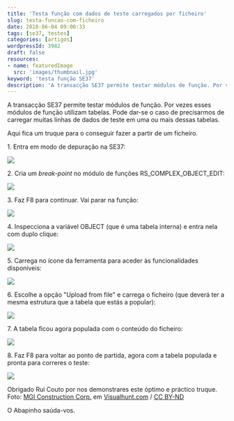 ```yaml
---
title: 'Testa função com dados de teste carregados por ficheiro'
slug: testa-funcao-com-ficheiro
date: 2018-06-04 09:00:33
tags: [se37, testes]
categories: [artigos]
wordpressId: 3982
draft: false
resources:
- name: featuredImage
  src: 'images/thumbnail.jpg'
keyword: 'testa função SE37'
description: 'A transacção SE37 permite testar módulos de função. Por vezes esses módulos de função utilizam tabelas. Pode dar-se o caso de precisarmos de carregar muitas linhas de dados de teste em uma ou mais dessas tabelas. Aqui fica um truque para o conseguir fazer a partir de um ficheiro.'
---
```

A transacção SE37 permite testar módulos de função. Por vezes esses módulos de função utilizam tabelas. Pode dar-se o caso de precisarmos de carregar muitas linhas de dados de teste em uma ou mais dessas tabelas.

Aqui fica um truque para o conseguir fazer a partir de um ficheiro.

<!--more-->

1\. Entra em modo de depuração na SE37:

[![][1]][1]

2\. Cria um _break-point_ no módulo de funções RS_COMPLEX_OBJECT_EDIT:

[![][2]][2]

3\. Faz F8 para continuar. Vai parar na função:

[![][3]][3]

4\. Inspecciona a variável OBJECT (que é uma tabela interna) e entra nela com duplo clique:

[![][4]][4]

5\. Carrega no ícone da ferramenta para aceder às funcionalidades disponíveis:

[![][5]][5]

6\. Escolhe a opção "Upload from file" e carrega o ficheiro (que deverá ter a mesma estrutura que a tabela que estás a popular):

[![][6]][6]

7\. A tabela ficou agora populada com o conteúdo do ficheiro:

[![][7]][7]

8\. Faz F8 para voltar ao ponto de partida, agora com a tabela populada e pronta para correres o teste:

[![][8]][8]

Obrigado Rui Couto por nos demonstrares este óptimo e práctico truque.
Foto: [MGI Construction Corp.][9] em [Visualhunt.com][10] / [ CC BY-ND][11]

O Abapinho saúda-vos.

   [1]: images/Picture1.png
   [2]: images/Picture3.png
   [3]: images/Picture4.png
   [4]: images/Picture5.png
   [5]: images/Picture65.png
   [6]: images/Picture6.png
   [7]: images/Picture7.png
   [8]: images/Picture8.png
   [9]: https://visualhunt.com/author/c56abe
   [10]: https://visualhunt.com/re/0b3fcb
   [11]: http://creativecommons.org/licenses/by-nd/2.0/
